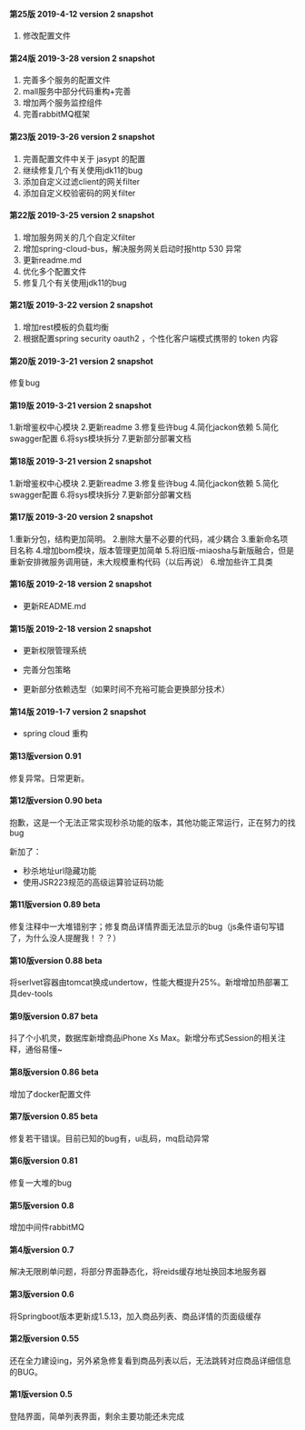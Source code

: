 #### 第25版 2019-4-12 version 2 snapshot
1. 修改配置文件

#### 第24版 2019-3-28 version 2 snapshot
1. 完善多个服务的配置文件
2. mall服务中部分代码重构+完善
3. 增加两个服务监控组件
4. 完善rabbitMQ框架

#### 第23版 2019-3-26 version 2 snapshot
1. 完善配置文件中关于 jasypt 的配置
2. 继续修复几个有关使用jdk11的bug
3. 添加自定义过滤client的网关filter
4. 添加自定义校验密码的网关filter

#### 第22版 2019-3-25 version 2 snapshot
1. 增加服务网关的几个自定义filter
2. 增加spring-cloud-bus，解决服务网关启动时报http 530 异常
3. 更新readme.md
4. 优化多个配置文件
5. 修复几个有关使用jdk11的bug

#### 第21版 2019-3-22 version 2 snapshot
1. 增加rest模板的负载均衡
2. 根据配置spring security oauth2 ，个性化客户端模式携带的 token 内容 

#### 第20版 2019-3-21 version 2 snapshot
修复bug

#### 第19版 2019-3-21 version 2 snapshot
1.新增鉴权中心模块
2.更新readme
3.修复些许bug
4.简化jackon依赖
5.简化swagger配置
6.将sys模块拆分
7.更新部分部署文档

#### 第18版 2019-3-21 version 2 snapshot
1.新增鉴权中心模块
2.更新readme
3.修复些许bug
4.简化jackon依赖
5.简化swagger配置
6.将sys模块拆分
7.更新部分部署文档

#### 第17版 2019-3-20 version 2 snapshot
1.重新分包，结构更加简明。
2.删除大量不必要的代码，减少耦合
3.重新命名项目名称
4.增加bom模块，版本管理更加简单
5.将旧版-miaosha与新版融合，但是重新安排微服务调用链，未大规模重构代码（以后再说）
6.增加些许工具类

#### 第16版 2019-2-18 version 2 snapshot
+ 更新README.md

#### 第15版 2019-2-18 version 2 snapshot
+ 更新权限管理系统

+ 完善分包策略

+ 更新部分依赖选型（如果时间不充裕可能会更换部分技术）

#### 第14版 2019-1-7 version 2 snapshot
+ spring cloud 重构

#### 第13版version 0.91

修复异常。日常更新。

#### 第12版version 0.90 beta

抱歉，这是一个无法正常实现秒杀功能的版本，其他功能正常运行，正在努力的找bug

新加了：

- 秒杀地址url隐藏功能
- 使用JSR223规范的高级运算验证码功能

#### 第11版version 0.89 beta

修复注释中一大堆错别字；修复商品详情界面无法显示的bug（js条件语句写错了，为什么没人提醒我！？？）

#### 第10版version 0.88 beta

将serlvet容器由tomcat换成undertow，性能大概提升25%。新增增加热部署工具dev-tools

#### 第9版version 0.87 beta

抖了个小机灵，数据库新增商品iPhone Xs Max。新增分布式Session的相关注释，通俗易懂~

#### 第8版version 0.86 beta

增加了docker配置文件

#### 第7版version 0.85 beta

修复若干错误。目前已知的bug有，ui乱码，mq启动异常

#### 第6版version 0.81

修复一大堆的bug

#### 第5版version 0.8

增加中间件rabbitMQ

#### 第4版version 0.7

解决无限刷单问题，将部分界面静态化，将reids缓存地址换回本地服务器

#### 第3版version 0.6

将Springboot版本更新成1.5.13，加入商品列表、商品详情的页面级缓存

#### 第2版version 0.55

还在全力建设ing，另外紧急修复看到商品列表以后，无法跳转对应商品详细信息的BUG。

#### 第1版version 0.5

登陆界面，简单列表界面，剩余主要功能还未完成
